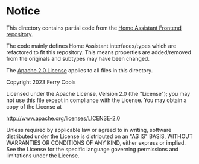 # Notice

This directory contains partial code from
the [Home Assistant Frontend repository](https://github.com/home-assistant/frontend).

The code mainly defines Home Assistant interfaces/types which are refactored to fit this repository.
This means properties are added/removed from the originals and subtypes may have been changed.

The [Apache 2.0 License](https://github.com/home-assistant/frontend/blob/dev/LICENSE.md) applies to all files in this
directory.

Copyright 2023 Ferry Cools

Licensed under the Apache License, Version 2.0 (the "License");
you may not use this file except in compliance with the License.
You may obtain a copy of the License at

<http://www.apache.org/licenses/LICENSE-2.0>

Unless required by applicable law or agreed to in writing, software
distributed under the License is distributed on an "AS IS" BASIS,
WITHOUT WARRANTIES OR CONDITIONS OF ANY KIND, either express or implied.
See the License for the specific language governing permissions and
limitations under the License.
